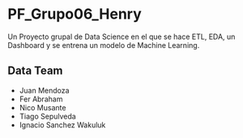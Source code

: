 # PF_Grupo06_Henry

Un Proyecto grupal de Data Science en el que se hace ETL, EDA, un Dashboard y se entrena un modelo de Machine Learning.

## Data Team

- Juan Mendoza
- Fer Abraham
- Nico Musante
- Tiago Sepulveda
- Ignacio Sanchez Wakuluk
